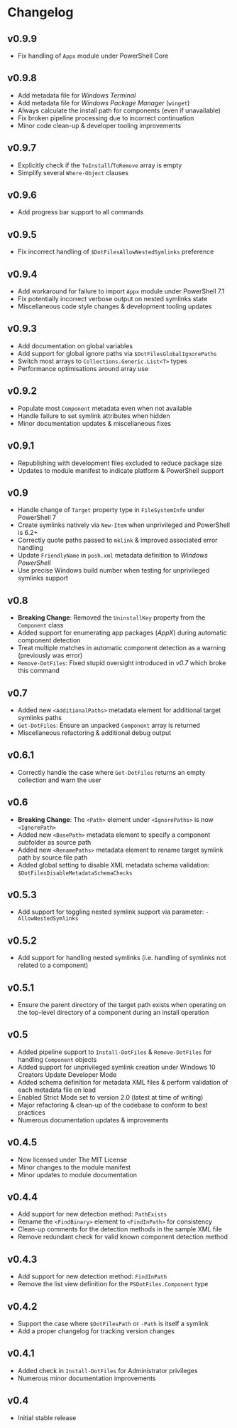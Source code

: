 Changelog
=========

v0.9.9
------

- Fix handling of `Appx` module under PowerShell Core

v0.9.8
------

- Add metadata file for *Windows Terminal*
- Add metadata file for *Windows Package Manager* (`winget`)
- Always calculate the install path for components (even if unavailable)
- Fix broken pipeline processing due to incorrect continuation
- Minor code clean-up & developer tooling improvements

v0.9.7
------

- Explicitly check if the `ToInstall`/`ToRemove` array is empty
- Simplify several `Where-Object` clauses

v0.9.6
------

- Add progress bar support to all commands

v0.9.5
------

- Fix incorrect handling of `$DotFilesAllowNestedSymlinks` preference

v0.9.4
------

- Add workaround for failure to import `Appx` module under PowerShell 7.1
- Fix potentially incorrect verbose output on nested symlinks state
- Miscellaneous code style changes & development tooling updates

v0.9.3
------

- Add documentation on global variables
- Add support for global ignore paths via `$DotFilesGlobalIgnorePaths`
- Switch most arrays to `Collections.Generic.List<T>` types
- Performance optimisations around array use

v0.9.2
------

- Populate most `Component` metadata even when not available
- Handle failure to set symlink attributes when hidden
- Minor documentation updates & miscellaneous fixes

v0.9.1
------

- Republishing with development files excluded to reduce package size
- Updates to module manifest to indicate platform & PowerShell support

v0.9
----

- Handle change of `Target` property type in `FileSystemInfo` under PowerShell 7
- Create symlinks natively via `New-Item` when unprivileged and PowerShell is 6.2+
- Correctly quote paths passed to `mklink` & improved associated error handling
- Update `FriendlyName` in `posh.xml` metadata definition to *Windows PowerShell*
- Use precise Windows build number when testing for unprivileged symlinks support

v0.8
----

- **Breaking Change**: Removed the `UninstallKey` property from the `Component` class
- Added support for enumerating app packages (*AppX*) during automatic component detection
- Treat multiple matches in automatic component detection as a warning (previously was error)
- `Remove-DotFiles`: Fixed stupid oversight introduced in *v0.7* which broke this command

v0.7
----

- Added new `<AdditionalPaths>` metadata element for additional target symlinks paths
- `Get-DotFiles`: Ensure an unpacked `Component` array is returned
- Miscellaneous refactoring & additional debug output

v0.6.1
------

- Correctly handle the case where `Get-DotFiles` returns an empty collection and warn the user

v0.6
----

- **Breaking Change**: The `<Path>` element under `<IgnorePaths>` is now `<IgnorePath>`
- Added new `<BasePath>` metadata element to specify a component subfolder as source path
- Added new `<RenamePaths>` metadata element to rename target symlink path by source file path
- Added global setting to disable XML metadata schema validation: `$DotFilesDisableMetadataSchemaChecks`

v0.5.3
------

- Add support for toggling nested symlink support via parameter: `-AllowNestedSymlinks`

v0.5.2
------

- Add support for handling nested symlinks (i.e. handling of symlinks not related to a component)

v0.5.1
------

- Ensure the parent directory of the target path exists when operating on the top-level directory of a component during an install operation

v0.5
----

- Added pipeline support to `Install-DotFiles` & `Remove-DotFiles` for handling `Component` objects
- Added support for unprivileged symlink creation under Windows 10 Creators Update Developer Mode
- Added schema definition for metadata XML files & perform validation of each metadata file on load
- Enabled Strict Mode set to version 2.0 (latest at time of writing)
- Major refactoring & clean-up of the codebase to conform to best practices
- Numerous documentation updates & improvements

v0.4.5
------

- Now licensed under The MIT License
- Minor changes to the module manifest
- Minor updates to module documentation

v0.4.4
------

- Add support for new detection method: `PathExists`
- Rename the `<FindBinary>` element to `<FindInPath>` for consistency
- Clean-up comments for the detection methods in the sample XML file
- Remove redundant check for valid known component detection method

v0.4.3
------

- Add support for new detection method: `FindInPath`
- Remove the list view definition for the `PSDotFiles.Component` type

v0.4.2
------

- Support the case where `$DotFilesPath` or `-Path` is itself a symlink
- Add a proper changelog for tracking version changes

v0.4.1
------

- Added check in `Install-DotFiles` for Administrator privileges
- Numerous minor documentation improvements

v0.4
----

- Initial stable release
